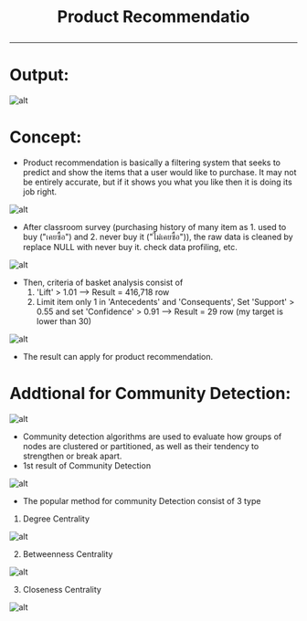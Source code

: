 # <p align="center"> Product Recommendatio  </p>
***
# Output:
![alt](https://github.com/NattapongTH/NattapongTH-6310422089_BADS7105/blob/main/Homework%2007%20%E2%80%93%20Product%20Recommendation%20(Google%20Survey)/Photo/1.%20Result.JPG)

# Concept:
- Product recommendation is basically a filtering system that seeks to predict and show the items that a user would like to purchase. It may not be entirely accurate, but if it shows you what you like then it is doing its job right.

![alt](https://github.com/NattapongTH/NattapongTH-6310422089_BADS7105/blob/main/Homework%2007%20%E2%80%93%20Product%20Recommendation%20(Google%20Survey)/Photo/3%20Recommend.png)

 
- After classroom survey (purchasing history of many item as 1. used to buy ("เคยซื้อ") and 2. never buy it ("ไม่เคยซื้อ")), the raw data is cleaned by replace NULL with never buy it. check data profiling, etc.

![alt](https://github.com/NattapongTH/NattapongTH-6310422089_BADS7105/blob/main/Homework%2007%20%E2%80%93%20Product%20Recommendation%20(Google%20Survey)/Photo/2.%20Raw%20data.JPG)

- Then, criteria of basket analysis consist of
	1. 'Lift' > 1.01 --> Result =  416,718 row
	2. Limit item only 1 in 'Antecedents' and 'Consequents', Set 'Support' > 0.55 and set 'Confidence' > 0.91 --> Result = 29 row (my target is lower than 30)
                             
![alt](https://github.com/NattapongTH/NattapongTH-6310422089_BADS7105/blob/main/Homework%2007%20%E2%80%93%20Product%20Recommendation%20(Google%20Survey)/Photo/4.%20result%20from%20basket%20analysis.JPG)

- The result can apply for product recommendation. 

# Addtional for Community Detection:

![alt](https://github.com/NattapongTH/NattapongTH-6310422089_BADS7105/blob/main/Homework%2007%20%E2%80%93%20Product%20Recommendation%20(Google%20Survey)/Photo/5.%20Community%20detection.png)

- Community detection algorithms are used to evaluate how groups of nodes are clustered or partitioned, as well as their tendency to strengthen or break apart.
- 1st result of Community Detection

![alt](https://github.com/NattapongTH/NattapongTH-6310422089_BADS7105/blob/main/Homework%2007%20%E2%80%93%20Product%20Recommendation%20(Google%20Survey)/Photo/6.%20basis%20community%20detection.JPG)

- The popular method for community Detection consist of 3 type 
	
1. Degree Centrality

![alt](https://github.com/NattapongTH/NattapongTH-6310422089_BADS7105/blob/main/Homework%2007%20%E2%80%93%20Product%20Recommendation%20(Google%20Survey)/Photo/7.%20first%20community%20detection.JPG)
	
2. Betweenness Centrality

![alt](https://github.com/NattapongTH/NattapongTH-6310422089_BADS7105/blob/main/Homework%2007%20%E2%80%93%20Product%20Recommendation%20(Google%20Survey)/Photo/8.%202nd%20community%20detection.JPG)

3. Closeness Centrality

![alt](https://github.com/NattapongTH/NattapongTH-6310422089_BADS7105/blob/main/Homework%2007%20%E2%80%93%20Product%20Recommendation%20(Google%20Survey)/Photo/9.%203rd%20community%20detection.JPG)